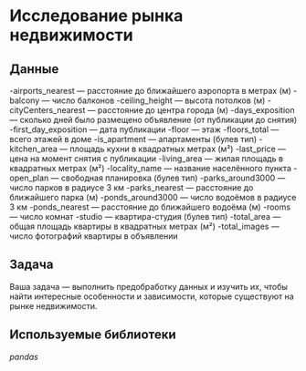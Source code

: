 # Исследование рынка недвижимости


## Данные

-airports_nearest — расстояние до ближайшего аэропорта в метрах (м)
-balcony — число балконов
-ceiling_height — высота потолков (м)
-cityCenters_nearest — расстояние до центра города (м)
-days_exposition — сколько дней было размещено объявление (от публикации до снятия)
-first_day_exposition — дата публикации
-floor — этаж
-floors_total — всего этажей в доме
-is_apartment — апартаменты (булев тип)
-kitchen_area — площадь кухни в квадратных метрах (м²)
-last_price — цена на момент снятия с публикации
-living_area — жилая площадь в квадратных метрах (м²)
-locality_name — название населённого пункта
-open_plan — свободная планировка (булев тип)
-parks_around3000 — число парков в радиусе 3 км
-parks_nearest — расстояние до ближайшего парка (м)
-ponds_around3000 — число водоёмов в радиусе 3 км
-ponds_nearest — расстояние до ближайшего водоёма (м)
-rooms — число комнат
-studio — квартира-студия (булев тип)
-total_area — общая площадь квартиры в квадратных метрах (м²)
-total_images — число фотографий квартиры в объявлении

## Задача

Ваша задача — выполнить предобработку данных и изучить их, чтобы найти интересные особенности и зависимости, которые существуют на рынке недвижимости.

## Используемые библиотеки
*pandas*

